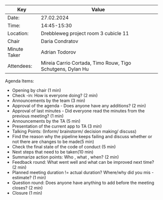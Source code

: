 | Key | Value |
| --- | --- |
| Date: | 27.02.2024 |
| Time: | 14:45-15:30 |
| Location: | Drebbleweg project room 3 cubicle 11 |
| Chair | Daria Condratov |
| Minute Taker | Adrian Todorov |
| Attendees: | Mireia Carrio Cortada, Timo Rouw, Tigo Schutgens, Dylan Hu |
Agenda Items:
- Opening by chair (1 min)
- Check -in: How is everyone doing? (2 min)
- Announcements by the team (3 min)
- Approval of the agenda - Does anyone have any additions? (2 min)
- Approval of last minutes - Did everyone read the minutes from the previous meeting? (1 min)
- Announcements by the TA (5 min)
- Presentation of the current app to TA (3 min)
- Talking Points: (Inform/ brainstorm/ decision making/ discuss)
-    Find the reason why the pipeline keeps failing and discuss whether or not there are changes to be made(5 min) 
-    Check the final state of the code of conduct (5 min)
-    Next steps that need to be taken(10 min)
- Summarize action points: Who , what , when? (2 min)
- Feedback round: What went well and what can be improved next time? (2 min)
- Planned meeting duration != actual duration? Where/why did you mis -estimate? (1 min)
- Question round: Does anyone have anything to add before the meeting closes? (2 min)
- Closure (1 min)
